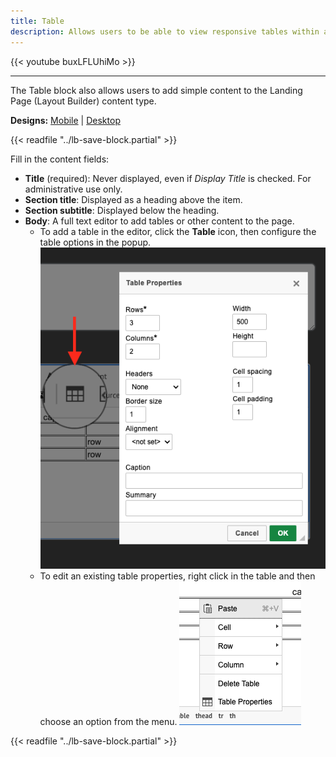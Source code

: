 ```yaml
---
title: Table
description: Allows users to be able to view responsive tables within a page.
---
```


{{< youtube buxLFLUhiMo >}}

-----

The Table block also allows users to add simple content to the Landing Page (Layout Builder) content type.

**Designs:** [Mobile](<../../../../../../assets/img/designs/lb/Tables Mobile.png>) | [Desktop](<../../../../../../assets/img/designs/lb/Tables Desktop.png>)

{{< readfile "../lb-save-block.partial" >}}

Fill in the content fields:

- **Title** (required): Never displayed, even if _Display Title_ is checked. For administrative use only.
- **Section title**: Displayed as a heading above the item.
- **Section subtitle**: Displayed below the heading.
- **Body**: A full text editor to add tables or other content to the page. 
  - To add a table in the editor, click the **Table** icon, then configure the table options in the popup. ![A screenshot of the table icon and properties popup.](lb_table_icon.png)
  - To edit an existing table properties, right click in the table and then choose an option from the menu. ![A screenshot of the table operations menu.](lb_table_menu.png)

{{< readfile "../lb-save-block.partial" >}}